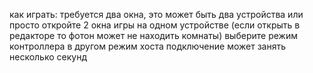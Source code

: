 как играть: 
 требуется два окна, это может быть два устройства или просто откройте 2 окна игры на одном устройстве (если открыть в редакторе то фотон может не находить комнаты) 
 выберите режим контроллера в другом режим хоста
 подключение может занять несколько секунд 
